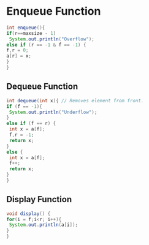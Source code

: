 # Enqueue Function

```java
int enqueue(){
if(r==maxsize - 1)
 System.out.println("Overflow");
else if (r == -1 & f == -1) {
f,r = 0;
a[r] = x;
}
}
```

## Dequeue Function

```java
int dequeue(int x){ // Removes element from front.
if (f == -1){ 
 System.out.println("Underflow");
}
else if (f == r) {
 int x = a[f];
 f,r = -1;
 return x;
}
else {
 int x = a[f];
 f++;
 return x;
}
}

```

## Display Function

```java
void display() {
for(i = f;i<r; i++){
 System.out.println(a[i]);
}
}
```

